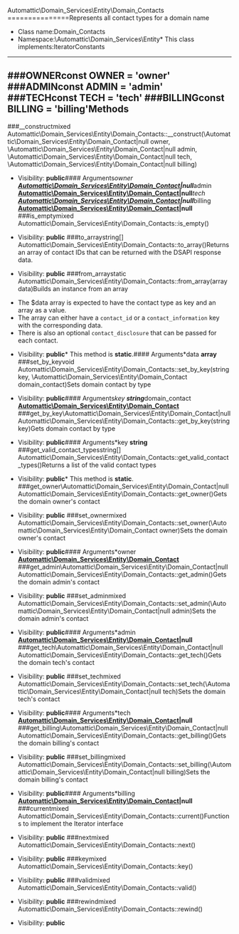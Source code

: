 Automattic\Domain_Services\Entity\Domain_Contacts
===============Represents all contact types for a domain name
* Class name:Domain_Contacts
* Namespace:\Automattic\Domain_Services\Entity* This class implements:IteratorConstants
----------
###OWNERconst OWNER = 'owner'
###ADMINconst ADMIN = 'admin'
###TECHconst TECH = 'tech'
###BILLINGconst BILLING = 'billing'Methods
-------
###__constructmixed Automattic\Domain_Services\Entity\Domain_Contacts::__construct(\Automattic\Domain_Services\Entity\Domain_Contact|null owner, \Automattic\Domain_Services\Entity\Domain_Contact|null admin, \Automattic\Domain_Services\Entity\Domain_Contact|null tech, \Automattic\Domain_Services\Entity\Domain_Contact|null billing)



* Visibility: **public**#### Arguments*owner **[Automattic\Domain_Services\Entity\Domain_Contact](Automattic-Domain_Services-Entity-Domain_Contact.md)|null***admin **[Automattic\Domain_Services\Entity\Domain_Contact](Automattic-Domain_Services-Entity-Domain_Contact.md)|null***tech **[Automattic\Domain_Services\Entity\Domain_Contact](Automattic-Domain_Services-Entity-Domain_Contact.md)|null***billing **[Automattic\Domain_Services\Entity\Domain_Contact](Automattic-Domain_Services-Entity-Domain_Contact.md)|null**
###is_emptymixed Automattic\Domain_Services\Entity\Domain_Contacts::is_empty()



* Visibility: **public**
###to_arraystring[] Automattic\Domain_Services\Entity\Domain_Contacts::to_array()Returns an array of contact IDs that can be returned with the DSAPI response data.



* Visibility: **public**
###from_arraystatic Automattic\Domain_Services\Entity\Domain_Contacts::from_array(array data)Builds an instance from an array

- The $data array is expected to have the contact type as key and an array as a value.
- The array can either have a `contact_id` or a `contact_information` key with the corresponding data.
- There is also an optional `contact_disclosure` that can be passed for each contact.

* Visibility: **public*** This method is **static**.#### Arguments*data **array**
###set_by_keyvoid Automattic\Domain_Services\Entity\Domain_Contacts::set_by_key(string key, \Automattic\Domain_Services\Entity\Domain_Contact domain_contact)Sets domain contact by type



* Visibility: **public**#### Arguments*key **string***domain_contact **[Automattic\Domain_Services\Entity\Domain_Contact](Automattic-Domain_Services-Entity-Domain_Contact.md)**
###get_by_key\Automattic\Domain_Services\Entity\Domain_Contact|null Automattic\Domain_Services\Entity\Domain_Contacts::get_by_key(string key)Gets domain contact by type



* Visibility: **public**#### Arguments*key **string**
###get_valid_contact_typesstring[] Automattic\Domain_Services\Entity\Domain_Contacts::get_valid_contact_types()Returns a list of the valid contact types



* Visibility: **public*** This method is **static**.
###get_owner\Automattic\Domain_Services\Entity\Domain_Contact|null Automattic\Domain_Services\Entity\Domain_Contacts::get_owner()Gets the domain owner's contact



* Visibility: **public**
###set_ownermixed Automattic\Domain_Services\Entity\Domain_Contacts::set_owner(\Automattic\Domain_Services\Entity\Domain_Contact owner)Sets the domain owner's contact



* Visibility: **public**#### Arguments*owner **[Automattic\Domain_Services\Entity\Domain_Contact](Automattic-Domain_Services-Entity-Domain_Contact.md)**
###get_admin\Automattic\Domain_Services\Entity\Domain_Contact|null Automattic\Domain_Services\Entity\Domain_Contacts::get_admin()Gets the domain admin's contact



* Visibility: **public**
###set_adminmixed Automattic\Domain_Services\Entity\Domain_Contacts::set_admin(\Automattic\Domain_Services\Entity\Domain_Contact|null admin)Sets the domain admin's contact



* Visibility: **public**#### Arguments*admin **[Automattic\Domain_Services\Entity\Domain_Contact](Automattic-Domain_Services-Entity-Domain_Contact.md)|null**
###get_tech\Automattic\Domain_Services\Entity\Domain_Contact|null Automattic\Domain_Services\Entity\Domain_Contacts::get_tech()Gets the domain tech's contact



* Visibility: **public**
###set_techmixed Automattic\Domain_Services\Entity\Domain_Contacts::set_tech(\Automattic\Domain_Services\Entity\Domain_Contact|null tech)Sets the domain tech's contact



* Visibility: **public**#### Arguments*tech **[Automattic\Domain_Services\Entity\Domain_Contact](Automattic-Domain_Services-Entity-Domain_Contact.md)|null**
###get_billing\Automattic\Domain_Services\Entity\Domain_Contact|null Automattic\Domain_Services\Entity\Domain_Contacts::get_billing()Gets the domain billing's contact



* Visibility: **public**
###set_billingmixed Automattic\Domain_Services\Entity\Domain_Contacts::set_billing(\Automattic\Domain_Services\Entity\Domain_Contact|null billing)Sets the domain billing's contact



* Visibility: **public**#### Arguments*billing **[Automattic\Domain_Services\Entity\Domain_Contact](Automattic-Domain_Services-Entity-Domain_Contact.md)|null**
###currentmixed Automattic\Domain_Services\Entity\Domain_Contacts::current()Functions to implement the Iterator interface



* Visibility: **public**
###nextmixed Automattic\Domain_Services\Entity\Domain_Contacts::next()



* Visibility: **public**
###keymixed Automattic\Domain_Services\Entity\Domain_Contacts::key()



* Visibility: **public**
###validmixed Automattic\Domain_Services\Entity\Domain_Contacts::valid()



* Visibility: **public**
###rewindmixed Automattic\Domain_Services\Entity\Domain_Contacts::rewind()



* Visibility: **public**